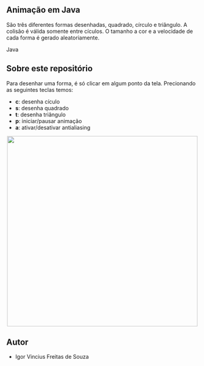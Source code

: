 ## Animação em Java

São três diferentes formas desenhadas, quadrado, círculo e triângulo. A colisão é válida somente entre cículos. O tamanho a cor e a velocidade de cada forma é gerado aleatoriamente.


Java
## Sobre este repositório

Para desenhar uma forma, é só clicar em algum ponto da tela. Precionando as seguintes teclas temos:

* **c**: desenha cículo 
* **s**: desenha quadrado
* **t**: desenha triângulo
* **p**: iniciar/pausar animação
* **a**: ativar/desativar antialiasing  

<p align="center">
 <img src="https://user-images.githubusercontent.com/43608067/103371222-aac88e00-4aad-11eb-969f-4beaaabb8057.png" width="500">
</p>


## Autor

* Igor Vincius Freitas de Souza
